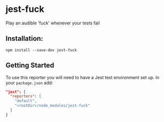 # jest-fuck
Play an audible 'fuck' whenever your tests fail

## Installation:

`npm install --save-dev jest-fuck`

## Getting Started

To use this reporter you will need to have a Jest test environment set up.
In your `package.json` add:

```json
"jest": {
  "reporters": [
    "default",
    "<rootDir>/node_modules/jest-fuck"
  ]
}
```

